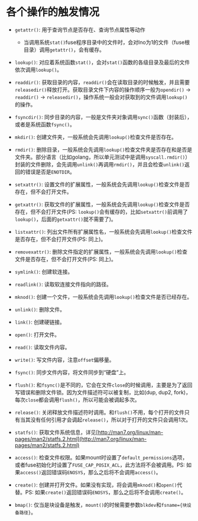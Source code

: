 # 各个操作的触发情况

* `getattr()`: 用于查询节点是否存在、查询节点属性等动作

    * 当调用系统`stat()`fuse程序目录中的文件时，会对Ino为1的文件（fuse根目录）调用`getattr()`，会有缓存。

* `lookup()`: 对应着系统函数`stat()`，会对`stat()`函数的各级目录及最后的文件依次调用`lookup()`。

* `readdir()`: 获取目录的内容，`readdir()`会在读取目录的时候触发，并且需要`releasedir()`释放打开。获取目录文件下内容的操作顺序一般为`opendir()` -> `readdir()` -> `releasedir()`，操作系统一般会对获取到的文件调用`lookup()`的操作。

* `fsyncdir()`: 同步目录的内容，一般是文件夹对象调用`sync()`函数（封装后），或者是系统函数`fsync()`。

* `mkdir()`: 创建文件夹，一般系统会先调用`lookup()`检查文件是否存在。

* `rmdir()`: 删除目录，一般系统会先调用`lookup()`检查文件夹是否存在和是否是文件夹。部分语言（比如golang，所以单元测试中是调用`syscall.rmdir()`）封装的文件删除，会先调用`unlink()`再调用`rmdir()`，并且会检查`unlink()`返回的错误是否是`ENOTDIR`。

* `setxattr()`: 设置文件的扩展属性，一般系统会先调用`lookup()`检查文件是否存在，但不会打开文件。

* `getxattr()`: 获取文件的扩展属性，一般系统会先调用`lookup()`检查文件是否存在，但不会打开文件(PS: `lookup()`会有缓存的，比如`setxattr()`前调用了`lookup()`，后面的`getxattr()`就不需要了)。

* `listxattr()`: 列出文件所有扩展属性名，一般系统会先调用`lookup()`检查文件是否存在，但不会打开文件(PS: 同上)。

* `removexattr()`: 删除文件指定的扩展属性，一般系统会先调用`lookup()`检查文件是否存在，但不会打开文件(PS: 同上)。

* `symlink()`: 创建软连接。

* `readlink()`: 读取软连接文件指向的路径。

* `mknod()`: 创建一个文件，一般系统会先调用`lookup()`检查文件是否已经存在。

* `unlink()`: 删除文件。

* `link()`: 创建硬链接。

* `open()`: 打开文件。

* `read()`: 读取文件内容。

* `write()`: 写文件内容，注意`offset`偏移量。

* `fsync()`: 同步文件内容，将文件同步到“硬盘”上。

* `flush()`: 和`fsync()`是不同的，它会在文件`close`的时候调用，主要是为了返回写错误和删除文件锁。因为文件描述符可以被复制，比如(dup, dup2, fork)，每次`close`都会调用`flush()`，所以可能会被调起多次。

* `release()`: 关闭释放文件描述符时调用。和`flush()`不用，每个打开的文件只有当其没有任何引用才会调起`release()`，所以对于打开的文件只会调用1次。

* `statfs()`: 获取文件系统信息，详见[http://man7.org/linux/man-pages/man2/statfs.2.html](http://man7.org/linux/man-pages/man2/statfs.2.html)

* `access()`: 检查文件权限。如果mount时设置了`default_permissions`选项，或者fuse初始化时设置了`FUSE_CAP_POSIX_ACL`，此方法将不会被调用。PS: 如果`access()`返回错误码`ENOSYS`，那么之后将不会调用`access()`。

* `create()`: 创建并打开文件。如果没有实现，将会调用`mknod()`和`open()`代替。PS: 如果`create()`返回错误码`ENOSYS`，那么之后将不会调用`create()`。

* `bmap()`: 仅当是块设备是触发，`mount()`的时候需要参数`blkdev`和`fsname={块设备路径}`。